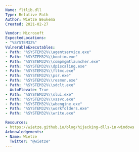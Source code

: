 ```yaml
---
Name: fltlib.dll
Type: Relative Path
Author: Wietze Beukema
Created: 2021-02-27

Vendor: Microsoft
ExpectedLocations:
- "%SYSTEM32%"
VulnerableExecutables:
- Path: "%SYSTEM32%\\agentservice.exe"
- Path: "%SYSTEM32%\\bootim.exe"
- Path: "%SYSTEM32%\\compmgmtlauncher.exe"
- Path: "%SYSTEM32%\\dpiscaling.exe"
- Path: "%SYSTEM32%\\fltmc.exe"
- Path: "%SYSTEM32%\\psr.exe"
- Path: "%SYSTEM32%\\resmon.exe"
- Path: "%SYSTEM32%\\sdclt.exe"
  AutoElevate: True
- Path: "%SYSTEM32%\\slui.exe"
- Path: "%SYSTEM32%\\vssvc.exe"
- Path: "%SYSTEM32%\\wbengine.exe"
- Path: "%SYSTEM32%\\workfolders.exe"
- Path: "%SYSTEM32%\\write.exe"

Resources:
- https://wietze.github.io/blog/hijacking-dlls-in-windows
Acknowledgements:
- Name: Wietze
  Twitter: "@wietze"
---
```

